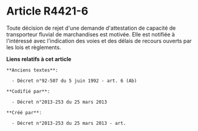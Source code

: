 # Article R4421-6

Toute décision de rejet d'une demande d'attestation de capacité de transporteur fluvial de marchandises est motivée. Elle est
notifiée à l'intéressé avec l'indication des voies et des délais de recours ouverts par les lois et règlements.

**Liens relatifs à cet article**

	**Anciens textes**:

	  - Décret n°92-507 du 5 juin 1992 - art. 6 (Ab)

	**Codifié par**:

	  - Décret n°2013-253 du 25 mars 2013

	**Créé par**:

	  - Décret n°2013-253 du 25 mars 2013 - art.
